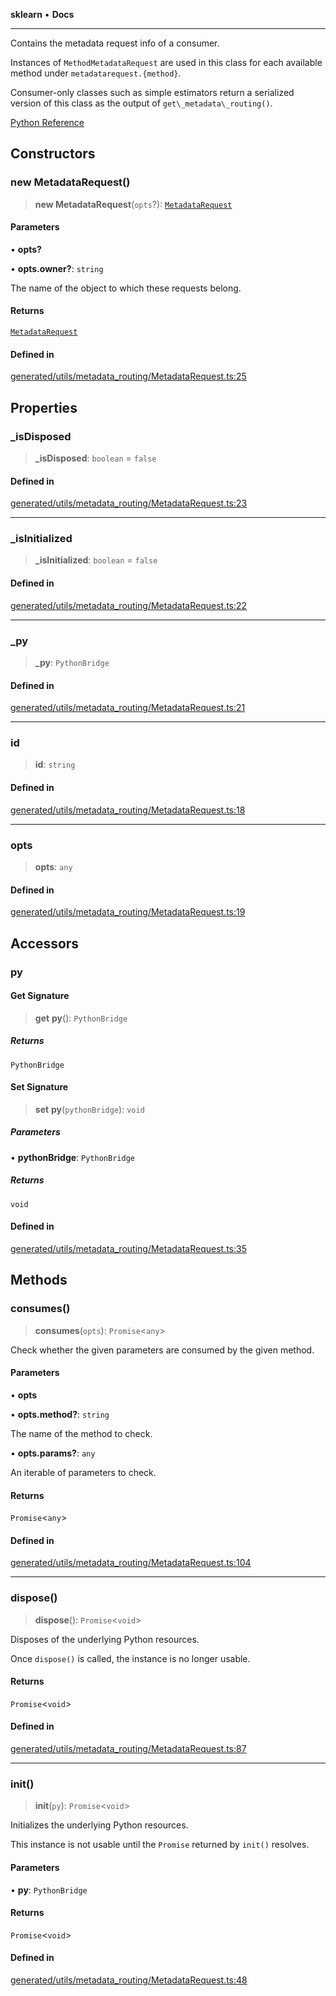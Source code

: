 **sklearn** • **Docs**

***

Contains the metadata request info of a consumer.

Instances of `MethodMetadataRequest` are used in this class for each available method under `metadatarequest.{method}`.

Consumer-only classes such as simple estimators return a serialized version of this class as the output of `get\_metadata\_routing()`.

[Python Reference](https://scikit-learn.org/stable/modules/generated/sklearn.utils.metadata_routing.MetadataRequest.html)

## Constructors

### new MetadataRequest()

> **new MetadataRequest**(`opts`?): [`MetadataRequest`](MetadataRequest.md)

#### Parameters

• **opts?**

• **opts.owner?**: `string`

The name of the object to which these requests belong.

#### Returns

[`MetadataRequest`](MetadataRequest.md)

#### Defined in

[generated/utils/metadata\_routing/MetadataRequest.ts:25](https://github.com/transitive-bullshit/scikit-learn-ts/blob/e59c23d4803055797e663e330d0a58f2245dd145/packages/sklearn/src/generated/utils/metadata_routing/MetadataRequest.ts#L25)

## Properties

### \_isDisposed

> **\_isDisposed**: `boolean` = `false`

#### Defined in

[generated/utils/metadata\_routing/MetadataRequest.ts:23](https://github.com/transitive-bullshit/scikit-learn-ts/blob/e59c23d4803055797e663e330d0a58f2245dd145/packages/sklearn/src/generated/utils/metadata_routing/MetadataRequest.ts#L23)

***

### \_isInitialized

> **\_isInitialized**: `boolean` = `false`

#### Defined in

[generated/utils/metadata\_routing/MetadataRequest.ts:22](https://github.com/transitive-bullshit/scikit-learn-ts/blob/e59c23d4803055797e663e330d0a58f2245dd145/packages/sklearn/src/generated/utils/metadata_routing/MetadataRequest.ts#L22)

***

### \_py

> **\_py**: `PythonBridge`

#### Defined in

[generated/utils/metadata\_routing/MetadataRequest.ts:21](https://github.com/transitive-bullshit/scikit-learn-ts/blob/e59c23d4803055797e663e330d0a58f2245dd145/packages/sklearn/src/generated/utils/metadata_routing/MetadataRequest.ts#L21)

***

### id

> **id**: `string`

#### Defined in

[generated/utils/metadata\_routing/MetadataRequest.ts:18](https://github.com/transitive-bullshit/scikit-learn-ts/blob/e59c23d4803055797e663e330d0a58f2245dd145/packages/sklearn/src/generated/utils/metadata_routing/MetadataRequest.ts#L18)

***

### opts

> **opts**: `any`

#### Defined in

[generated/utils/metadata\_routing/MetadataRequest.ts:19](https://github.com/transitive-bullshit/scikit-learn-ts/blob/e59c23d4803055797e663e330d0a58f2245dd145/packages/sklearn/src/generated/utils/metadata_routing/MetadataRequest.ts#L19)

## Accessors

### py

#### Get Signature

> **get** **py**(): `PythonBridge`

##### Returns

`PythonBridge`

#### Set Signature

> **set** **py**(`pythonBridge`): `void`

##### Parameters

• **pythonBridge**: `PythonBridge`

##### Returns

`void`

#### Defined in

[generated/utils/metadata\_routing/MetadataRequest.ts:35](https://github.com/transitive-bullshit/scikit-learn-ts/blob/e59c23d4803055797e663e330d0a58f2245dd145/packages/sklearn/src/generated/utils/metadata_routing/MetadataRequest.ts#L35)

## Methods

### consumes()

> **consumes**(`opts`): `Promise`\<`any`\>

Check whether the given parameters are consumed by the given method.

#### Parameters

• **opts**

• **opts.method?**: `string`

The name of the method to check.

• **opts.params?**: `any`

An iterable of parameters to check.

#### Returns

`Promise`\<`any`\>

#### Defined in

[generated/utils/metadata\_routing/MetadataRequest.ts:104](https://github.com/transitive-bullshit/scikit-learn-ts/blob/e59c23d4803055797e663e330d0a58f2245dd145/packages/sklearn/src/generated/utils/metadata_routing/MetadataRequest.ts#L104)

***

### dispose()

> **dispose**(): `Promise`\<`void`\>

Disposes of the underlying Python resources.

Once `dispose()` is called, the instance is no longer usable.

#### Returns

`Promise`\<`void`\>

#### Defined in

[generated/utils/metadata\_routing/MetadataRequest.ts:87](https://github.com/transitive-bullshit/scikit-learn-ts/blob/e59c23d4803055797e663e330d0a58f2245dd145/packages/sklearn/src/generated/utils/metadata_routing/MetadataRequest.ts#L87)

***

### init()

> **init**(`py`): `Promise`\<`void`\>

Initializes the underlying Python resources.

This instance is not usable until the `Promise` returned by `init()` resolves.

#### Parameters

• **py**: `PythonBridge`

#### Returns

`Promise`\<`void`\>

#### Defined in

[generated/utils/metadata\_routing/MetadataRequest.ts:48](https://github.com/transitive-bullshit/scikit-learn-ts/blob/e59c23d4803055797e663e330d0a58f2245dd145/packages/sklearn/src/generated/utils/metadata_routing/MetadataRequest.ts#L48)
